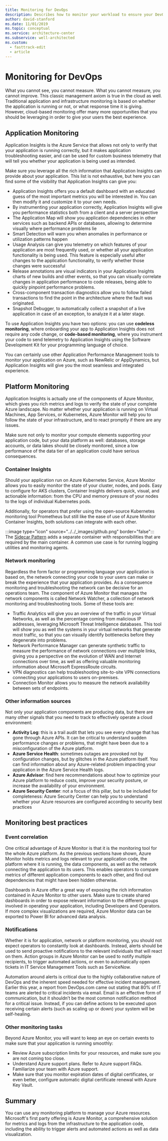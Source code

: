 ```yaml
---
title: Monitoring for DevOps
description: Describes how to monitor your workload to ensure your DevOps infrastructure is working as intended.
author: david-stanford
ms.date: 11/01/2019
ms.topic: conceptual
ms.service: architecture-center
ms.subservice: well-architected
ms.custom:
  - fasttrack-edit
  - article
---
```


# Monitoring for DevOps

What you cannot see, you cannot measure. What you cannot measure, you cannot improve. This classic management axiom is true in the cloud as well. Traditional application and infrastructure monitoring is based on whether the application is running or not, or what response time it is giving. However, cloud-based monitoring offer many more opportunities that you should be leveraging in order to give your users the best experience.

## Application Monitoring

Application Insights is the Azure Service that allows not only to verify that your application is running correctly, but it makes application troubleshooting easier, and can be used for custom business telemetry that will tell you whether your application is being used as intended.

Make sure you leverage all the rich information that Application Insights can provide about your application. This list is not exhaustive, but here you can find some of the visibility that Application Insights can give you:

* Application Insights offers you a default dashboard with an educated guess of the most important metrics you will be interested in. You can then modify it and customize it to your own needs.
* By instrumenting your application correctly, Application Insights will give you performance statistics both from a client and a server perspective
* The Application Map will show you application dependencies in other services such as backend APIs or databases, allowing to determine visually where performance problems lie
* Smart Detection will warn you when anomalies in performance or utilization patterns happen
* Usage Analysis can give you telemetry on which features of your application are most frequently used, or whether all your application functionality is being used. This feature is especially useful after changes to the application functionality, to verify whether those changes were successful
* Release annotations are visual indicators in your Application Insights charts of new builds and other events, so that you can visually correlate changes in application performance to code releases, being able to quickly pinpoint performance problems.
* Cross-component transaction diagnostics allow you to follow failed transactions to find the point in the architecture where the fault was originated.
* Snapshot Debugger, to automatically collect a snapshot of a live application in case of an exception, to analyze it at a later stage.

To use Application Insights you have two options: you can use **codeless monitoring**, where onboarding your app to Application Insights does not require any code change, or **code-based monitoring**, where you instrument your code to send telemetry to Application Insights using the Software Development Kit for your programming language of choice.

You can certainly use other Application Performance Management tools to monitor your application on Azure, such as NewRelic or AppDynamics, but Application Insights will give you the most seamless and integrated experience.

## Platform Monitoring

Application Insights is actually one of the components of Azure Monitor, which gives you rich metrics and logs to verify the state of your complete Azure landscape. No matter whether your application is running on Virtual Machines, App Services, or Kubernetes, Azure Monitor will help you to follow the state of your infrastructure, and to react promptly if there are any issues.

Make sure not only to monitor your compute elements supporting your application code, but your data platform as well: databases, storage accounts, or data lakes should be closely monitored, since a low performance of the data tier of an application could have serious consequences.

### Container Insights

Should your application run on Azure Kubernetes Service, Azure Monitor allows you to easily monitor the state of your cluster, nodes, and pods. Easy to configure for AKS clusters, Container Insights delivers quick, visual, and actionable information: from the CPU and memory pressure of your nodes to the logs of individual Kubernetes pods.

Additionally, for operators that prefer using the open-source Kubernetes monitoring tool Prometheus but still like the ease of use of Azure Monitor Container Insights, both solutions can integrate with each other.

  :::image type="icon" source="../../_images/github.png" border="false"::: The [Sidecar Pattern](https://github.com/mspnp/samples/blob/master/OperationalExcellence/Patterns/SidecarPattern/Sidecar-pattern.md) adds a separate container with responsibilities that are required by the main container. A common use case is for running logging utilities and monitoring agents.


### Network monitoring

Regardless the form factor or programming language your application is based on, the network connecting your code to your users can make or break the experience that your application provides. As a consequence monitoring and troubleshooting the network can be decisive for an operations team. The component of Azure Monitor that manages the network components is called Network Watcher, a collection of network monitoring and troubleshooting tools. Some of these tools are:

* Traffic Analytics will give you an overview of the traffic in your Virtual Networks, as well as the percentage coming from malicious IP addresses, leveraging Microsoft Threat Intelligence databases. This tool will show you as well the systems in your virtual networks that generate most traffic, so that you can visually identify bottlenecks before they degenerate into problems.
* Network Performance Manager can generate synthetic traffic to measure the performance of network connections over multiple links, giving you a perspective on the evolution of WAN and Internet connections over time, as well as offering valuable monitoring information about Microsoft ExpressRoute circuits.
* VPN diagnostics can help troubleshooting site-to-site VPN connections connecting your applications to users on-premises.
* Connection Monitor allows you to measure the network availability between sets of endpoints.

### Other information sources

Not only your application components are producing data, but there are many other signals that you need to track to effectively operate a cloud environment:

* **Activity Log**: this is a trail audit that lets you see every change that has gone through Azure APIs. It can be critical to understand sudden performance changes or problems, that might have been due to a misconfiguration of the Azure platform.
* **Azure Service Health**: sometimes outages are provoked not by configuration changes, but by glitches in the Azure platform itself. You can find information about any Azure-related problem impacting your application in the Azure Service Health logs.
* **Azure Advisor**: find here recommendations about how to optimize your Azure platform to reduce costs, improve your security posture, or increase the availability of your environment.
* **Azure Security Center**: not a focus of this pillar, but to be included for completeness: Azure Security Center can help you to understand whether your Azure resources are configured according to security best practices

## Monitoring best practices

### Event correlation

One critical advantage of Azure Monitor is that it is the monitoring tool for the whole Azure platform. As the previous sections have shown, Azure Monitor holds metrics and logs relevant to your application code, the platform where it is running, the data components, as well as the network connecting the application to its users. This enables operators to compare metrics of different application components to each other, and find out dependencies that might have been hidden otherwise.

Dashboards in Azure offer a great way of exposing the rich information contained in Azure Monitor to other users. Make sure to create shared dashboards in order to expose relevant information to the different groups involved in operating your application, including Developers and Operators. If more complex visualizations are required, Azure Monitor data can be exported to Power BI for advanced data analysis.

### Notifications

Whether it is for application, network or platform monitoring, you should not expect operators to constantly look at dashboards. Instead, alerts should be used to send proactive notifications to the relevant individuals that will react on them. Action groups in Azure Monitor can be used to notify multiple recipients, to trigger automated actions, or even to automatically open tickets in IT Service Management Tools such as ServiceNow.

Automation around alerts is critical due to the highly collaborative nature of DevOps and the inherent speed needed for effective incident management. Earlier this year, a report from DevOps.com came out stating that 80% of IT teams are alerted to critical incidents via email. Email is an effective form of communication, but it shouldn’t be the most common notification method for a critical issue. Instead, if you can define actions to be executed upon receiving certain alerts (such as scaling up or down) your system will be self-healing.

### Other monitoring tasks

Beyond Azure Monitor, you will want to keep an eye on certain events to make sure that your application is running smoothly:

* Review Azure subscription limits for your resources, and make sure you are not coming too close.
* Understand Azure support plans. Refer to Azure support FAQs. Familiarize your team with Azure support.
* Make sure that you monitor expiration dates of digital certificates, or even better, configure automatic digital certificate renewal with Azure Key Vault.

## Summary

You can use any monitoring platform to manage your Azure resources. Microsoft's first party offering is Azure Monitor, a comprehensive solution for metrics and logs from the infrastructure to the application code, including the ability to trigger alerts and automated actions as well as data visualization.
